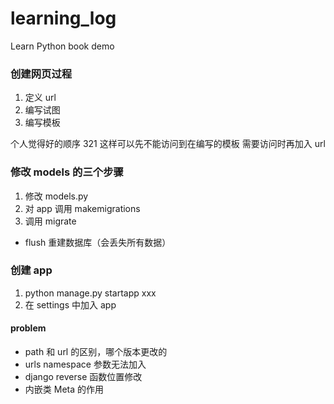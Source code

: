 # learning_log
Learn Python book demo

### 创建网页过程

1. 定义 url
2. 编写试图
3. 编写模板

个人觉得好的顺序 321 这样可以先不能访问到在编写的模板 需要访问时再加入 url

### 修改 models 的三个步骤
1. 修改 models.py
2. 对 app 调用 makemigrations
3. 调用 migrate

- flush 重建数据库（会丢失所有数据）
### 创建 app
1. python manage.py startapp xxx
2. 在 settings 中加入 app

#### problem 

- path 和 url 的区别，哪个版本更改的
- urls namespace 参数无法加入
- django reverse 函数位置修改
- 内嵌类 Meta 的作用
